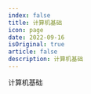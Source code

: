 ```yaml
---
index: false
title: 计算机基础
icon: page 
date: 2022-09-16
isOriginal: true
article: false
description: 计算机基础
---
```


计算机基础
<!-- more -->

